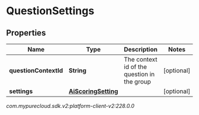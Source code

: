 # QuestionSettings


## Properties

| Name | Type | Description | Notes |
| ------------ | ------------- | ------------- | ------------- |
| **questionContextId** | **String** | The context id of the question in the group |  [optional] |
| **settings** | [**AiScoringSetting**](AiScoringSetting) |  |  [optional] |




_com.mypurecloud.sdk.v2:platform-client-v2:228.0.0_
